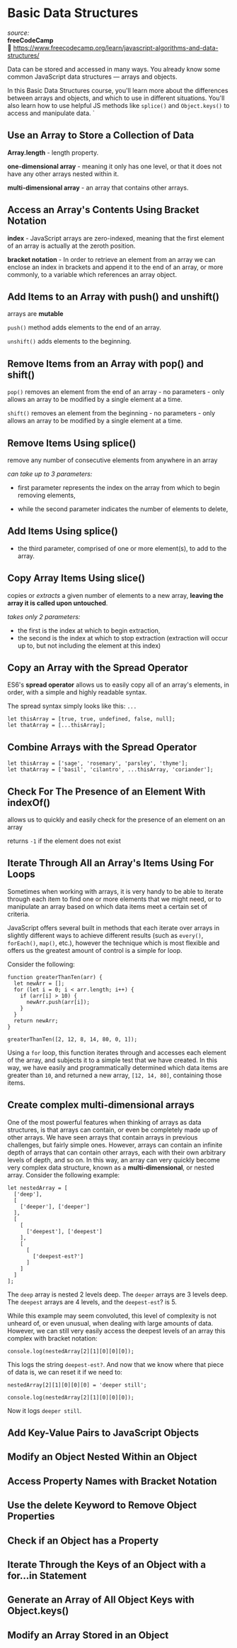 # Basic Data Structures

_source:_  
**freeCodeCamp**  
:link: https://www.freecodecamp.org/learn/javascript-algorithms-and-data-structures/  

Data can be stored and accessed in many ways. You already know some common JavaScript data structures — arrays and objects.  

In this Basic Data Structures course, you'll learn more about the differences between arrays and objects, and which to use in different situations. You'll also learn how to use helpful JS methods like ``splice()`` and ``Object.keys()`` to access and manipulate data.  `

## Use an Array to Store a Collection of Data

**Array.length** - length property.  

**one-dimensional array** - meaning it only has one level, or that it does not have any other arrays nested within it.  

**multi-dimensional array** - an array that contains other arrays.  

## Access an Array's Contents Using Bracket Notation

**index** - JavaScript arrays are zero-indexed, meaning that the first element of an array is actually at the zeroth position.  

**bracket notation** - In order to retrieve an element from an array we can enclose an index in brackets and append it to the end of an array, or more commonly, to a variable which references an array object.  

## Add Items to an Array with push() and unshift()

arrays are **mutable**  

``push()`` method adds elements to the end of an array.  

``unshift()`` adds elements to the beginning.  

## Remove Items from an Array with pop() and shift()

``pop()`` removes an element from the end of an array - no parameters - only allows an array to be modified by a single element at a time.  

``shift()`` removes an element from the beginning - no parameters - only allows an array to be modified by a single element at a time.  

## Remove Items Using splice()

remove any number of consecutive elements from anywhere in an array  

_can take up to 3 parameters:_  

- first parameter represents the index on the array from which to begin removing elements,

- while the second parameter indicates the number of elements to delete,

## Add Items Using splice()

- the third parameter, comprised of one or more element(s), to add to the array.  

## Copy Array Items Using slice()

copies or _extracts_ a given number of elements to a new array, **leaving the array it is called upon untouched**.  

_takes only 2 parameters:_

- the first is the index at which to begin extraction,
- the second is the index at which to stop extraction (extraction will occur up to, but not including the element at this index)

## Copy an Array with the Spread Operator

 ES6's **spread operator** allows us to easily copy all of an array's elements, in order, with a simple and highly readable syntax.  

 The spread syntax simply looks like this: ``...``  

```
let thisArray = [true, true, undefined, false, null];
let thatArray = [...thisArray];
```

## Combine Arrays with the Spread Operator

```
let thisArray = ['sage', 'rosemary', 'parsley', 'thyme'];
let thatArray = ['basil', 'cilantro', ...thisArray, 'coriander'];
```

## Check For The Presence of an Element With indexOf()

allows us to quickly and easily check for the presence of an element on an array  

returns ``-1`` if the element does not exist  

## Iterate Through All an Array's Items Using For Loops

Sometimes when working with arrays, it is very handy to be able to iterate through each item to find one or more elements that we might need, or to manipulate an array based on which data items meet a certain set of criteria.  

JavaScript offers several built in methods that each iterate over arrays in slightly different ways to achieve different results (such as ``every()``, ``forEach()``, ``map()``, etc.), however the technique which is most flexible and offers us the greatest amount of control is a simple for loop.  


Consider the following:  

```
function greaterThanTen(arr) {
  let newArr = [];
  for (let i = 0; i < arr.length; i++) {
    if (arr[i] > 10) {
      newArr.push(arr[i]);
    }
  }
  return newArr;
}

greaterThanTen([2, 12, 8, 14, 80, 0, 1]);
```
Using a ``for`` loop, this function iterates through and accesses each element of the array, and subjects it to a simple test that we have created. In this way, we have easily and programmatically determined which data items are greater than ``10``, and returned a new array, ``[12, 14, 80]``, containing those items.

## Create complex multi-dimensional arrays

One of the most powerful features when thinking of arrays as data structures, is that arrays can contain, or even be completely made up of other arrays. We have seen arrays that contain arrays in previous challenges, but fairly simple ones. However, arrays can contain an infinite depth of arrays that can contain other arrays, each with their own arbitrary levels of depth, and so on. In this way, an array can very quickly become very complex data structure, known as a **multi-dimensional**, or nested array. Consider the following example:  

```
let nestedArray = [
  ['deep'],
  [
    ['deeper'], ['deeper'] 
  ],
  [
    [
      ['deepest'], ['deepest']
    ],
    [
      [
        ['deepest-est?']
      ]
    ]
  ]
];
```
The ``deep`` array is nested 2 levels deep. The ``deeper`` arrays are 3 levels deep. The ``deepest`` arrays are 4 levels, and the ``deepest-est``? is 5.  

While this example may seem convoluted, this level of complexity is not unheard of, or even unusual, when dealing with large amounts of data. However, we can still very easily access the deepest levels of an array this complex with bracket notation:  

```
console.log(nestedArray[2][1][0][0][0]);
```

This logs the string ``deepest-est?``. And now that we know where that piece of data is, we can reset it if we need to:  

```
nestedArray[2][1][0][0][0] = 'deeper still';

console.log(nestedArray[2][1][0][0][0]);
```
Now it logs ``deeper still``.  

## Add Key-Value Pairs to JavaScript Objects



## Modify an Object Nested Within an Object



## Access Property Names with Bracket Notation



## Use the delete Keyword to Remove Object Properties



## Check if an Object has a Property



## Iterate Through the Keys of an Object with a for...in Statement



## Generate an Array of All Object Keys with Object.keys()



## Modify an Array Stored in an Object